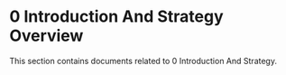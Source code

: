 # 0 Introduction And Strategy Overview
This section contains documents related to 0 Introduction And Strategy.
